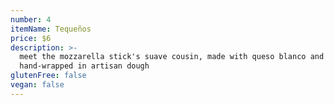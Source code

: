```yaml
---
number: 4
itemName: Tequeños
price: $6
description: >-
  meet the mozzarella stick's suave cousin, made with queso blanco and
  hand-wrapped in artisan dough
glutenFree: false
vegan: false
---
```


